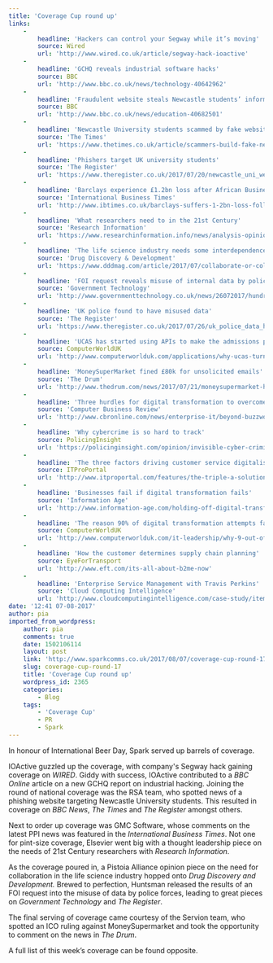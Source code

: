 ```yaml
---
title: 'Coverage Cup round up'
links:
    -
        headline: 'Hackers can control your Segway while it’s moving'
        source: Wired
        url: 'http://www.wired.co.uk/article/segway-hack-ioactive'
    -
        headline: 'GCHQ reveals industrial software hacks'
        source: BBC
        url: 'http://www.bbc.co.uk/news/technology-40642962'
    -
        headline: 'Fraudulent website steals Newcastle students’ information'
        source: BBC
        url: 'http://www.bbc.co.uk/news/education-40682501'
    -
        headline: 'Newcastle University students scammed by fake website'
        source: 'The Times'
        url: 'https://www.thetimes.co.uk/article/scammers-build-fake-newcastle-university-website-to-steal-students-fees-6rzbhzs58'
    -
        headline: 'Phishers target UK university students'
        source: 'The Register'
        url: 'https://www.theregister.co.uk/2017/07/20/newcastle_uni_website_phishing/'
    -
        headline: 'Barclays experience £1.2bn loss after African Business Sale'
        source: 'International Business Times'
        url: 'http://www.ibtimes.co.uk/barclays-suffers-1-2bn-loss-following-sale-african-business-1632101'
    -
        headline: 'What researchers need to in the 21st Century'
        source: 'Research Information'
        url: 'https://www.researchinformation.info/news/analysis-opinion/walk-mile-their-shoes'
    -
        headline: 'The life science industry needs some interdependence'
        source: 'Drug Discovery & Development'
        url: 'https://www.dddmag.com/article/2017/07/collaborate-or-collapse-why-working-together-essential-life-science-industry?et_cid=6037617&et_rid=1126576429&location=top&et_cid=6037617&et_rid=1126576429&linkid=content'
    -
        headline: 'FOI request reveals misuse of internal data by police'
        source: 'Government Technology'
        url: 'http://www.governmenttechnology.co.uk/news/26072017/hundreds-potential-cases-internal-data-misuse-police'
    -
        headline: 'UK police found to have misused data'
        source: 'The Register'
        url: 'https://www.theregister.co.uk/2017/07/26/uk_police_data_handling_foi/'
    -
        headline: 'UCAS has started using APIs to make the admissions process more efficient'
        source: ComputerWorldUK
        url: 'http://www.computerworlduk.com/applications/why-ucas-turned-apis-link-up-university-admissions-process-3661757/'
    -
        headline: 'MoneySuperMarket fined £80k for unsolicited emails'
        source: 'The Drum'
        url: 'http://www.thedrum.com/news/2017/07/21/moneysupermarket-hit-with-80k-fine-after-7m-email-spam-spree'
    -
        headline: 'Three hurdles for digital transformation to overcome'
        source: 'Computer Business Review'
        url: 'http://www.cbronline.com/news/enterprise-it/beyond-buzzwords-three-factors-stopping-digital-transformation-becoming-reality/'
    -
        headline: 'Why cybercrime is so hard to track'
        source: PolicingInsight
        url: 'https://policinginsight.com/opinion/invisible-cyber-criminal-challenges-investigating-cybercrime/'
    -
        headline: 'The three factors driving customer service digitalisation'
        source: ITProPortal
        url: 'http://www.itproportal.com/features/the-triple-a-solution-how-analytics-automation-and-ai-will-redefine-customer-service/'
    -
        headline: 'Businesses fail if digital transformation fails'
        source: 'Information Age'
        url: 'http://www.information-age.com/holding-off-digital-transformation-prepare-fail-123467567/'
    -
        headline: 'The reason 90% of digital transformation attempts fail'
        source: ComputerWorldUK
        url: 'http://www.computerworlduk.com/it-leadership/why-9-out-of-10-digital-transformation-projects-fail-3661778/'
    -
        headline: 'How the customer determines supply chain planning'
        source: EyeForTransport
        url: 'http://www.eft.com/its-all-about-b2me-now'
    -
        headline: 'Enterprise Service Management with Travis Perkins'
        source: 'Cloud Computing Intelligence'
        url: 'http://www.cloudcomputingintelligence.com/case-study/item/3434-travis-perkins-case-study'
date: '12:41 07-08-2017'
author: pia
imported_from_wordpress:
    author: pia
    comments: true
    date: 1502106114
    layout: post
    link: 'http://www.sparkcomms.co.uk/2017/08/07/coverage-cup-round-17/'
    slug: coverage-cup-round-17
    title: 'Coverage Cup round up'
    wordpress_id: 2365
    categories:
        - Blog
    tags:
        - 'Coverage Cup'
        - PR
        - Spark
---
```


In honour of International Beer Day, Spark served up barrels of coverage.

IOActive guzzled up the coverage, with company's Segway hack gaining coverage on _WIRED_. Giddy with success, IOActive contributed to a _BBC Online_ article on a new GCHQ report on industrial hacking. Joining the round of national coverage was the RSA team, who spotted news of a phishing website targeting Newcastle University students. This resulted in coverage on _BBC News_, _The Times_ and _The Register_ amongst others.

Next to order up coverage was GMC Software, whose comments on the latest PPI news was featured in the _International Business Times_. Not one for pint-size coverage, Elsevier went big with a thought leadership piece on the needs of 21st Century researchers with _Research Information_.

As the coverage poured in, a Pistoia Alliance opinion piece on the need for collaboration in the life science industry hopped onto _Drug Discovery and Development._ Brewed to perfection, Huntsman released the results of an FOI request into the misuse of data by police forces, leading to great pieces on _Government Technology_ and _The Register_.

The final serving of coverage came courtesy of the Servion team, who spotted an ICO ruling against MoneySupermarket and took the opportunity to comment on the news in _The Drum_.

A full list of this week’s coverage can be found opposite.

